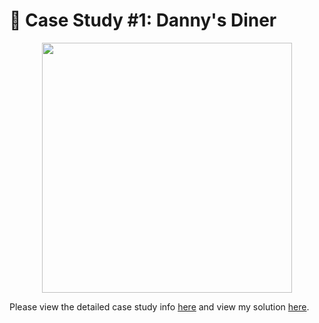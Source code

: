 # 🍜 Case Study #1: Danny's Diner

<p align="center">
<img width="400px"  src="https://8weeksqlchallenge.com/images/case-study-designs/1.png" />
</p>

Please view the detailed case study info <a href="https://8weeksqlchallenge.com/case-study-1/">here</a> and view my solution <a href="https://github.com/NoeHuangx/8-Week-SQL-Challenge/blob/main/Case%20Study%20%231%20-%20Danny's%20Diner/Solutions.md">here</a>. 


